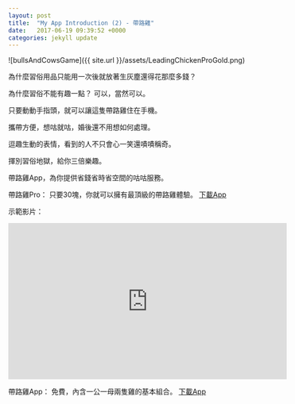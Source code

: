 ```yaml
---
layout: post
title:  "My App Introduction (2) - 帶路雞"
date:   2017-06-19 09:39:52 +0000
categories: jekyll update
---
```

![bullsAndCowsGame]({{ site.url }}/assets/LeadingChickenProGold.png)



為什麼習俗用品只能用一次後就放著生灰塵還得花那麼多錢？

為什麼習俗不能有趣一點？
可以，當然可以。

只要動動手指頭，就可以讓這隻帶路雞住在手機。

攜帶方便，想咕就咕，婚後還不用想如何處理。

逗趣生動的表情，看到的人不只會心一笑還嘖嘖稱奇。

揮別習俗地獄，給你三倍樂趣。

帶路雞App，為你提供省錢省時省空間的咕咕服務。

帶路雞Pro：
只要30塊，你就可以擁有最頂級的帶路雞體驗。
[下載App][帶路雞Pro-App-Store]

示範影片：
<iframe width="560" height="315" src="https://www.youtube.com/embed/chc1-Qk3nRY" frameborder="0" allowfullscreen></iframe>

帶路雞App：
免費，內含一公一母兩隻雞的基本組合。
[下載App][帶路雞-App-Store]


[帶路雞Pro-App-Store]: https://appsto.re/tw/kp-Sfb.i
[帶路雞-App-Store]: https://appsto.re/tw/amD6eb.i

